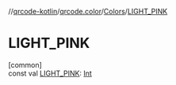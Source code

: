 //[qrcode-kotlin](../../../index.md)/[qrcode.color](../index.md)/[Colors](index.md)/[LIGHT_PINK](-l-i-g-h-t_-p-i-n-k.md)

# LIGHT_PINK

[common]\
const val [LIGHT_PINK](-l-i-g-h-t_-p-i-n-k.md): [Int](https://kotlinlang.org/api/latest/jvm/stdlib/kotlin/-int/index.html)
